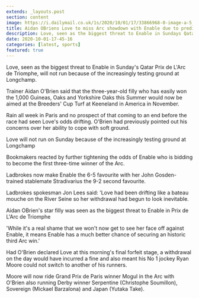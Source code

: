 ```yaml
---
extends: _layouts.post
section: content
image: https://i.dailymail.co.uk/1s/2020/10/01/17/33866968-0-image-a-5_1601569362020.jpg 
title: Aidan OBriens Love to miss Arc showdown with Enable due to predicted soft ground 
description: Love, seen as the biggest threat to Enable in Sundays Qatar Prix de LArc de Triomphe, will not run because of the increasingly testing ground at Longchamp. 
date: 2020-10-01-17-45-16 
categories: [latest, sports] 
featured: true 
--- 
```

Love, seen as the biggest threat to Enable in Sunday's Qatar Prix de L'Arc de Triomphe, will not run because of the increasingly testing ground at Longchamp.

Trainer Aidan O'Brien said that the three-year-old filly who has easily won the 1,000 Guineas, Oaks and Yorkshire Oaks this Summer would now be aimed at the Breeders' Cup Turf at Keeneland in America in November.

Rain all week in Paris and no prospect of that coming to an end before the race had seen Love's odds drifting. O'Brien had previously pointed out his concerns over her ability to cope with soft ground.

Love will not run on Sunday because of the increasingly testing ground at Longchamp

Bookmakers reacted by further tightening the odds of Enable who is bidding to become the first three-time winner of the Arc.

Ladbrokes now make Enable the 6-5 favourite with her John Gosden-trained stablemate Stradivarius the 9-2 second favourite.

Ladbrokes spokesman Jon Lees said: 'Love had been drifting like a bateau mouche on the River Seine so her withdrawal had begun to look inevitable. 

Aidan OBrien's star filly was seen as the biggest threat to Enable in Prix de L'Arc de Triomphe

'While it's a real shame that we won't now get to see her face off against Enable, it means Enable has a much better chance of securing an historic third Arc win.'

Had O'Brien declared Love at this morning's final forfeit stage, a withdrawal on the day would have incurred a fine and also meant his No 1 jockey Ryan Moore could not switch to another of his runners.

Moore will now ride Grand Prix de Paris winner Mogul in the Arc with O'Brien also running Derby winner Serpentine (Christophe Soumillon), Sovereign (Mickael Barzalona) and Japan (Yutaka Take).

